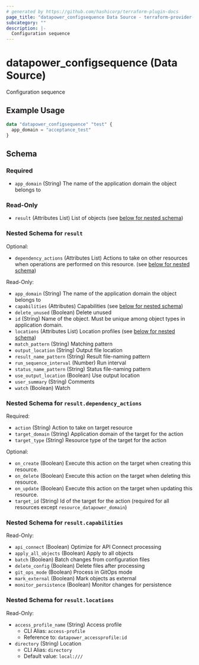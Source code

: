 ```yaml
---
# generated by https://github.com/hashicorp/terraform-plugin-docs
page_title: "datapower_configsequence Data Source - terraform-provider-datapower"
subcategory: ""
description: |-
  Configuration sequence
---
```


# datapower_configsequence (Data Source)

Configuration sequence

## Example Usage

```terraform
data "datapower_configsequence" "test" {
  app_domain = "acceptance_test"
}
```

<!-- schema generated by tfplugindocs -->
## Schema

### Required

- `app_domain` (String) The name of the application domain the object belongs to

### Read-Only

- `result` (Attributes List) List of objects (see [below for nested schema](#nestedatt--result))

<a id="nestedatt--result"></a>
### Nested Schema for `result`

Optional:

- `dependency_actions` (Attributes List) Actions to take on other resources when operations are performed on this resource. (see [below for nested schema](#nestedatt--result--dependency_actions))

Read-Only:

- `app_domain` (String) The name of the application domain the object belongs to
- `capabilities` (Attributes) Capabilities (see [below for nested schema](#nestedatt--result--capabilities))
- `delete_unused` (Boolean) Delete unused
- `id` (String) Name of the object. Must be unique among object types in application domain.
- `locations` (Attributes List) Location profiles (see [below for nested schema](#nestedatt--result--locations))
- `match_pattern` (String) Matching pattern
- `output_location` (String) Output file location
- `result_name_pattern` (String) Result file-naming pattern
- `run_sequence_interval` (Number) Run interval
- `status_name_pattern` (String) Status file-naming pattern
- `use_output_location` (Boolean) Use output location
- `user_summary` (String) Comments
- `watch` (Boolean) Watch

<a id="nestedatt--result--dependency_actions"></a>
### Nested Schema for `result.dependency_actions`

Required:

- `action` (String) Action to take on target resource
- `target_domain` (String) Application domain of the target for the action
- `target_type` (String) Resource type of the target for the action

Optional:

- `on_create` (Boolean) Execute this action on the target when creating this resource.
- `on_delete` (Boolean) Execute this action on the target when deleting this resource.
- `on_update` (Boolean) Execute this action on the target when updating this resource.
- `target_id` (String) Id of the target for the action (required for all resources except `resource_datapower_domain`)


<a id="nestedatt--result--capabilities"></a>
### Nested Schema for `result.capabilities`

Read-Only:

- `api_connect` (Boolean) Optimize for API Connect processing
- `apply_all_objects` (Boolean) Apply to all objects
- `batch` (Boolean) Batch changes from configuration files
- `delete_config` (Boolean) Delete files after processing
- `git_ops_mode` (Boolean) Process in GitOps mode
- `mark_external` (Boolean) Mark objects as external
- `monitor_persistence` (Boolean) Monitor changes for persistence


<a id="nestedatt--result--locations"></a>
### Nested Schema for `result.locations`

Read-Only:

- `access_profile_name` (String) Access profile
  - CLI Alias: `access-profile`
  - Reference to: `datapower_accessprofile:id`
- `directory` (String) Location
  - CLI Alias: `directory`
  - Default value: `local:///`
